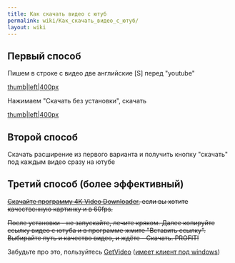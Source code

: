 ```yaml
---
title: Как скачать видео с ютуб
permalink: wiki/Как_скачать_видео_с_ютуб/
layout: wiki
---
```


## Первый способ

Пишем в строке с видео две английские \[S\] перед "youtube"

[thumb\|left\|400px](Файл:2018-01-04_09-58-05.jpg "wikilink")

Нажимаем "Скачать без установки", скачать

[thumb\|left\|400px](Файл:2018-01-04_09-59-08.jpg "wikilink")

## Второй способ

Скачать расширение из первого варианта и получить кнопку "скачать" под
каждым видео сразу на ютубе

## Третий способ (более эффективный)

[<s>Скачайте программу 4K Video
Downloader</s>](https://yadi.sk/d/McPe6Xrb3RBkwS)<s>, если вы хотите
качественную картинку и в 60fps.</s>

<s>После установки - не запускайте, лечите кряком. Далее копируйте
ссылку видео с ютуба и в программе жмите "Вставить ссылку". Выбирайте
путь и качество видео, и ждёте - Скачать. PROFIT!</s>

Забудьте про это, пользуйтесь [GetVideo](https://getvideo.org/en)
([имеет клиент под windows](https://getvideo.org/en/download))
